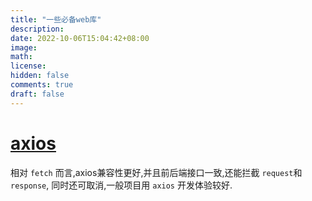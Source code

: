 ```yaml
---
title: "一些必备web库"
description: 
date: 2022-10-06T15:04:42+08:00
image: 
math: 
license: 
hidden: false
comments: true
draft: false
---
```


# [ axios ]( https://axios-http.com/ )

相对 `fetch` 而言,axios兼容性更好,并且前后端接口一致,还能拦截 `request`和`response`,
同时还可取消,一般项目用 `axios` 开发体验较好.
